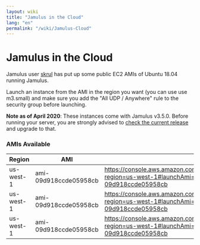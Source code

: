 ```yaml
---
layout: wiki
title: "Jamulus in the Cloud"
lang: "en"
permalink: "/wiki/Jamulus-Cloud"
---
```


# Jamulus in the Cloud

Jamulus user [skrul](https://sourceforge.net/u/skrulx/profile/) has put up some public EC2 AMIs of Ubuntu 18.04 running Jamulus. 


Launch an instance from the AMI in the region you want (you can use use m3.small) and make sure you add the "All UDP / Anywhere" rule to the security group before launching.


**Note as of April 2020**: These instances come with Jamulus v3.5.0. Before running your server, you are strongly advised to [check the current release](https://github.com/corrados/jamulus/releases) and upgrade to that.

### AMIs Available

| Region  | AMI  |   |
|---|---|---|
| us-west-1  |  ami-09d918ccde05958cb |  https://console.aws.amazon.com/ec2/home?region=us-west-1#launchAmi=ami-09d918ccde05958cb |
| us-west-1  |  ami-09d918ccde05958cb |  https://console.aws.amazon.com/ec2/home?region=us-west-1#launchAmi=ami-09d918ccde05958cb |
| us-west-1  |  ami-09d918ccde05958cb |  https://console.aws.amazon.com/ec2/home?region=us-west-1#launchAmi=ami-09d918ccde05958cb |
